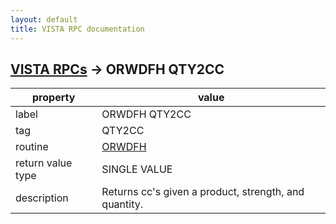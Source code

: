```yaml
---
layout: default
title: VISTA RPC documentation
---
```




## [VISTA RPCs](TableOfContent.md) &#8594; ORWDFH QTY2CC 

 property | value 
--- | --- 
 label | ORWDFH QTY2CC
 tag | QTY2CC
 routine | [ORWDFH](http://code.osehra.org/dox/Routine_ORWDFH_source.html)
 return value type | SINGLE VALUE
 description | Returns cc's given a product, strength, and quantity.